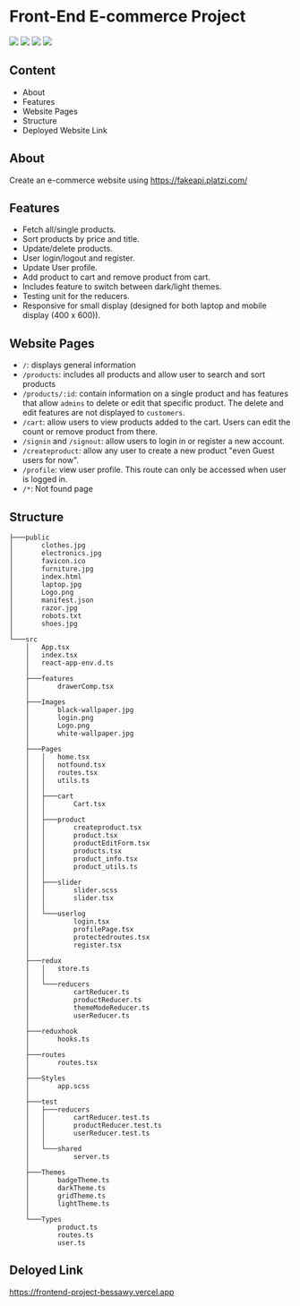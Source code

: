 # Front-End E-commerce Project

![](https://camo.githubusercontent.com/2a2978d145faf7cdcd17d6ce34255492ec41e691923b5d83861ad737f7a14974/68747470733a2f2f696d672e736869656c64732e696f2f62616467652f52656163742d762e31382d626c7565)
![](https://camo.githubusercontent.com/62f999bcedf010f2692b9221d41934ae1f8a5730beb503c1410faf588daa0b73/68747470733a2f2f696d672e736869656c64732e696f2f62616467652f52656475782d762e312e392d707572706c65)
![](https://camo.githubusercontent.com/2bf36eec8ef29949a861bc870dbe16640929821eb995924d0a31b28e6ec1d407/68747470733a2f2f696d672e736869656c64732e696f2f62616467652f547970655363726970742d762e342e392d677265656e)
![](https://camo.githubusercontent.com/225d35772b9751928d12ee689bccb63956b6ce97d056fcabfef0b2a63a9ef30c/68747470733a2f2f696d672e736869656c64732e696f2f62616467652f534153532d762e342e392d686f7470696e6b)

## Content

- About
- Features
- Website Pages
- Structure
- Deployed Website Link

## About

Create an e-commerce website using [ https://fakeapi.platzi.com/ ]( https://fakeapi.platzi.com/ )

## Features

- Fetch all/single products.
- Sort products by price and title.
- Update/delete products. 
- User login/logout and register.
- Update User profile.
- Add product to cart and remove product from cart.
- Includes feature to switch between dark/light themes.
- Testing unit for the reducers.
- Responsive for small display (designed for both laptop and mobile display (400 x 600)).


## Website Pages

- `/`: displays general information
- `/products`: includes all products and allow user to search and sort products
- `/products/:id`: contain information on a single product and has features that allow `admins` to delete or edit that specific product. The delete and edit features are not displayed to `customers`.
- `/cart`: allow users to view products added to the cart. Users can edit the count or remove product from there.
- `/signin` and `/signout`: allow users to login in or register a new account.
- `/createproduct`: allow any user to create a new product "even Guest users for now".
- `/profile`: view user profile. This route can only be accessed when user is logged in.
- `/*`: Not found page


## Structure

```
├───public
│       clothes.jpg
│       electronics.jpg
│       favicon.ico
│       furniture.jpg
│       index.html
│       laptop.jpg
│       Logo.png
│       manifest.json
│       razor.jpg
│       robots.txt
│       shoes.jpg
│
└───src
    │   App.tsx
    │   index.tsx
    │   react-app-env.d.ts
    │
    ├───features
    │       drawerComp.tsx
    │
    ├───Images
    │       black-wallpaper.jpg
    │       login.png
    │       Logo.png
    │       white-wallpaper.jpg
    │
    ├───Pages
    │   │   home.tsx
    │   │   notfound.tsx
    │   │   routes.tsx
    │   │   utils.ts
    │   │
    │   ├───cart
    │   │       Cart.tsx
    │   │
    │   ├───product
    │   │       createproduct.tsx
    │   │       product.tsx
    │   │       productEditForm.tsx
    │   │       products.tsx
    │   │       product_info.tsx
    │   │       product_utils.ts
    │   │
    │   ├───slider
    │   │       slider.scss
    │   │       slider.tsx
    │   │
    │   └───userlog
    │           login.tsx
    │           profilePage.tsx
    │           protectedroutes.tsx
    │           register.tsx
    │
    ├───redux
    │   │   store.ts
    │   │
    │   └───reducers
    │           cartReducer.ts
    │           productReducer.ts
    │           themeModeReducer.ts
    │           userReducer.ts
    │
    ├───reduxhook
    │       hooks.ts
    │
    ├───routes
    │       routes.tsx
    │       
    ├───Styles
    │       app.scss
    │
    ├───test
    │   ├───reducers
    │   │       cartReducer.test.ts
    │   │       productReducer.test.ts
    │   │       userReducer.test.ts
    │   │
    │   └───shared
    │           server.ts
    │
    ├───Themes
    │       badgeTheme.ts
    │       darkTheme.ts
    │       gridTheme.ts
    │       lightTheme.ts
    │
    └───Types
            product.ts
            routes.ts
            user.ts
```

## Deloyed Link

[https://frontend-project-bessawy.vercel.app ](https://frontend-project-bessawy.vercel.app)
